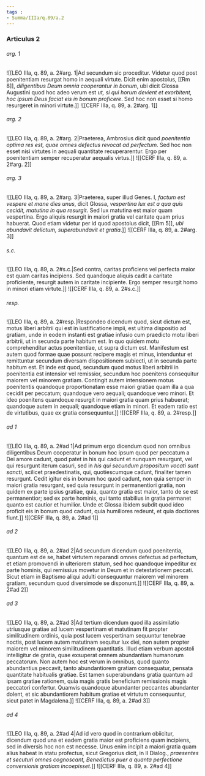 ```yaml
---
tags : 
- Summa/IIIa/q.89/a.2
---
```


### Articulus 2

###### arg. 1
![[LEO IIIa, q. 89, a. 2#arg. 1|Ad secundum sic proceditur. Videtur quod post poenitentiam resurgat homo in aequali virtute. Dicit enim apostolus, [[Rm 8]], *diligentibus Deum omnia cooperantur in bonum*, ubi dicit Glossa Augustini quod hoc adeo verum est *ut, si qui horum devient et exorbitent, hoc ipsum Deus faciat eis in bonum proficere*. Sed hoc non esset si homo resurgeret in minori virtute.]]
![[CERF IIIa, q. 89, a. 2#arg. 1]]

###### arg. 2
![[LEO IIIa, q. 89, a. 2#arg. 2|Praeterea, Ambrosius dicit quod *poenitentia optima res est, quae omnes defectus revocat ad perfectum*. Sed hoc non esset nisi virtutes in aequali quantitate recuperarentur. Ergo per poenitentiam semper recuperatur aequalis virtus.]]
![[CERF IIIa, q. 89, a. 2#arg. 2]]

###### arg. 3
![[LEO IIIa, q. 89, a. 2#arg. 3|Praeterea, super illud Genes. I, *factum est vespere et mane dies unus*, dicit Glossa, *vespertina lux est a qua quis cecidit, matutina in qua resurgit*. Sed lux matutina est maior quam vespertina. Ergo aliquis resurgit in maiori gratia vel caritate quam prius habuerat. Quod etiam videtur per id quod apostolus dicit, [[Rm 5]], *ubi abundavit delictum, superabundavit et gratia*.]]
![[CERF IIIa, q. 89, a. 2#arg. 3]]

###### s.c.
![[LEO IIIa, q. 89, a. 2#s.c.|Sed contra, caritas proficiens vel perfecta maior est quam caritas incipiens. Sed quandoque aliquis cadit a caritate proficiente, resurgit autem in caritate incipiente. Ergo semper resurgit homo in minori etiam virtute.]]
![[CERF IIIa, q. 89, a. 2#s.c.]]

###### resp.
![[LEO IIIa, q. 89, a. 2#resp.|Respondeo dicendum quod, sicut dictum est, motus liberi arbitrii qui est in iustificatione impii, est ultima dispositio ad gratiam, unde in eodem instanti est gratiae infusio cum praedicto motu liberi arbitrii, ut in secunda parte habitum est. In quo quidem motu comprehenditur actus poenitentiae, ut supra dictum est. Manifestum est autem quod formae quae possunt recipere magis et minus, intenduntur et remittuntur secundum diversam dispositionem subiecti, ut in secunda parte habitum est. Et inde est quod, secundum quod motus liberi arbitrii in poenitentia est intensior vel remissior, secundum hoc poenitens consequitur maiorem vel minorem gratiam. Contingit autem intensionem motus poenitentis quandoque proportionatam esse maiori gratiae quam illa a qua cecidit per peccatum; quandoque vero aequali; quandoque vero minori. Et ideo poenitens quandoque resurgit in maiori gratia quam prius habuerat; quandoque autem in aequali; quandoque etiam in minori. Et eadem ratio est de virtutibus, quae ex gratia consequuntur.]]
![[CERF IIIa, q. 89, a. 2#resp.]]

###### ad 1
![[LEO IIIa, q. 89, a. 2#ad 1|Ad primum ergo dicendum quod non omnibus diligentibus Deum cooperatur in bonum hoc ipsum quod per peccatum a Dei amore cadunt, quod patet in his qui cadunt et nunquam resurgunt, vel qui resurgunt iterum casuri, sed in *his qui secundum propositum vocati sunt sancti*, scilicet praedestinatis, qui, quotiescumque cadunt, finaliter tamen resurgunt. Cedit igitur eis in bonum hoc quod cadunt, non quia semper in maiori gratia resurgant, sed quia resurgunt in permanentiori gratia, non quidem ex parte ipsius gratiae, quia, quanto gratia est maior, tanto de se est permanentior; sed ex parte hominis, qui tanto stabilius in gratia permanet quanto est cautior et humilior. Unde et Glossa ibidem subdit quod ideo proficit eis in bonum quod cadunt, quia humiliores redeunt, et quia doctiores fiunt.]]
![[CERF IIIa, q. 89, a. 2#ad 1]]

###### ad 2
![[LEO IIIa, q. 89, a. 2#ad 2|Ad secundum dicendum quod poenitentia, quantum est de se, habet virtutem reparandi omnes defectus ad perfectum, et etiam promovendi in ulteriorem statum, sed hoc quandoque impeditur ex parte hominis, qui remissius movetur in Deum et in detestationem peccati. Sicut etiam in Baptismo aliqui adulti consequuntur maiorem vel minorem gratiam, secundum quod diversimode se disponunt.]]
![[CERF IIIa, q. 89, a. 2#ad 2]]

###### ad 3
![[LEO IIIa, q. 89, a. 2#ad 3|Ad tertium dicendum quod illa assimilatio utriusque gratiae ad lucem vespertinam et matutinam fit propter similitudinem ordinis, quia post lucem vespertinam sequuntur tenebrae noctis, post lucem autem matutinam sequitur lux diei, non autem propter maiorem vel minorem similitudinem quantitatis. Illud etiam verbum apostoli intelligitur de gratia, quae exsuperat omnem abundantiam humanorum peccatorum. Non autem hoc est verum in omnibus, quod quanto abundantius peccavit, tanto abundantiorem gratiam consequatur, pensata quantitate habitualis gratiae. Est tamen superabundans gratia quantum ad ipsam gratiae rationem, quia magis gratis beneficium remissionis magis peccatori confertur. Quamvis quandoque abundanter peccantes abundanter dolent, et sic abundantiorem habitum gratiae et virtutum consequuntur, sicut patet in Magdalena.]]
![[CERF IIIa, q. 89, a. 2#ad 3]]

###### ad 4
![[LEO IIIa, q. 89, a. 2#ad 4|Ad id vero quod in contrarium obiicitur, dicendum quod una et eadem gratia maior est proficiens quam incipiens, sed in diversis hoc non est necesse. Unus enim incipit a maiori gratia quam alius habeat in statu profectus, sicut Gregorius dicit, in II Dialog., *praesentes et secuturi omnes cognoscant, Benedictus puer a quanta perfectione conversionis gratiam incoepisset*.]]
![[CERF IIIa, q. 89, a. 2#ad 4]]

